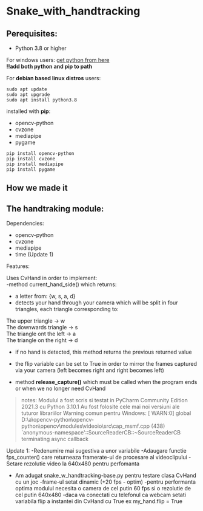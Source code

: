# Snake_with_handtracking

## Perequisites:

- Python 3.8 or higher

For windows users:
[get python from here](https://www.python.org/downloads/)  
**!!add both python and pip to path**  

For **debian based linux distros** users:
```
sudo apt update
sudo apt upgrade
sudo apt install python3.8
```

installed with **pip**:
- opencv-python
- cvzone
- mediapipe
- pygame
```
pip install opencv-python
pip install cvzone
pip install mediapipe
pip install pygame
```

## How we made it


## The handtraking module:  

Dependencies:    
- opencv-python  
- cvzone  
- mediapipe  
- time (Update 1)  

Features:

Uses CvHand in order to implement:  
-method current_hand_side() which returns:
- a letter from: {w, s, a, d}  
- detects your hand through your camera which will be split in four triangles, each triangle corresponding to:   
					                               
The upper triangle -> w  
The downwards triangle -> s  
The triangle ont the left -> a  
The triangle on the right -> d  
	
- if no hand is detected, this method returns the previous returned value

- the flip variable can be set to True in order to mirror the frames captured via your camera (left becomes right and right becomes left)

- method **release_capture()** which must be called when the program ends or when we no longer need CvHand

> notes:
Modulul a fost scris si testat in PyCharm Community Edition 2021.3 cu Python 3.10.1
Au fost folosite cele mai noi versiuni ale tuturor librariilor
Warning comun pentru Windows:
[ WARN:0] global D:\a\opencv-python\opencv-python\opencv\modules\videoio\src\cap_msmf.cpp (438)
`anonymous-namespace'::SourceReaderCB::~SourceReaderCB terminating async callback

Update 1:
-Redenumire mai sugestiva a unor variabile
-Adaugare functie fps_counter() care returneaza framerate-ul de procesare al videoclipului
-Setare rezolutie video la 640x480 pentru perfomanta 

+ Am adugat snake_w_handtracking-base.py pentru testare clasa CvHand cu un joc
	-frame-ul setat dinamic (+20 fps - optim)
	-pentru performanta optima modulul necesita o camera de cel putin 60 fps si o rezolutie de cel putin 640x480
	-daca va conectati cu telefonul ca webcam setati variabila flip a instantei din CvHand cu True
	 ex my_hand.flip = True
  








